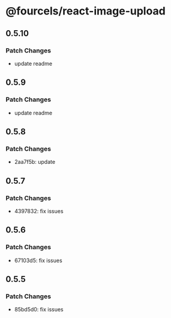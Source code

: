 # @fourcels/react-image-upload

## 0.5.10

### Patch Changes

- update readme

## 0.5.9

### Patch Changes

- update readme

## 0.5.8

### Patch Changes

- 2aa7f5b: update

## 0.5.7

### Patch Changes

- 4397832: fix issues

## 0.5.6

### Patch Changes

- 67103d5: fix issues

## 0.5.5

### Patch Changes

- 85bd5d0: fix issues
